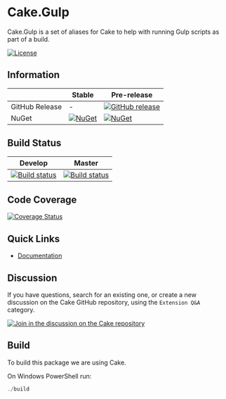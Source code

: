 # Cake.Gulp

Cake.Gulp is a set of aliases for Cake to help with running Gulp scripts as part of a build.

[![License](http://img.shields.io/:license-mit-blue.svg)](http://cake-contrib.mit-license.org)

## Information

| | Stable | Pre-release |
|---|---|---|
|GitHub Release|-|[![GitHub release](https://img.shields.io/github/release/cake-contrib/Cake.Gulp.svg)](https://github.com/cake-contrib/Cake.Gulp/releases/latest)|
|NuGet|[![NuGet](https://img.shields.io/nuget/v/Cake.Gulp.svg)](https://www.nuget.org/packages/Cake.Gulp)|[![NuGet](https://img.shields.io/nuget/vpre/Cake.Gulp.svg)](https://www.nuget.org/packages/Cake.Gulp)|

## Build Status

|Develop|Master|
|:--:|:--:|
|[![Build status](https://ci.appveyor.com/api/projects/status/0tbbj0v683qf39oo/branch/develop?svg=true)](https://ci.appveyor.com/project/cakecontrib/cake-gulp/branch/develop)|[![Build status](https://ci.appveyor.com/api/projects/status/0tbbj0v683qf39oo/branch/develop?svg=true)](https://ci.appveyor.com/project/cakecontrib/cake-gulp/branch/master)|

## Code Coverage

[![Coverage Status](https://coveralls.io/repos/github/cake-contrib/Cake.Gulp/badge.svg?branch=develop)](https://coveralls.io/github/cake-contrib/Cake.Gulp?branch=develop)

## Quick Links

- [Documentation](https://cake-contrib.github.io/Cake.Gulp)

## Discussion

If you have questions, search for an existing one, or create a new discussion on the Cake GitHub repository, using the `Extension Q&A` category.

[![Join in the discussion on the Cake repository](https://img.shields.io/badge/GitHub-Discussions-green?logo=github)](https://github.com/cake-build/cake/discussions)

## Build

To build this package we are using Cake.

On Windows PowerShell run:

```powershell
./build
```
